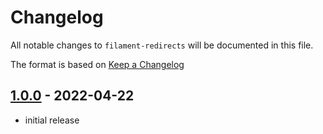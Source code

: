 # Changelog

All notable changes to `filament-redirects` will be documented in this file.

The format is based on [Keep a Changelog](https://keepachangelog.com/en/1.0.0/)

## [1.0.0] - 2022-04-22
- initial release


[1.0.0]: https://github.com/jkharley/filament-redirects/releases/tag/v1.0.0
